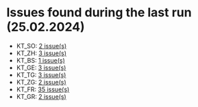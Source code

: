 # Issues found during the last run (25.02.2024)

- KT_SO: [2 issue(s)](tools/KT_SO_errors.csv)
- KT_ZH: [3 issue(s)](tools/KT_ZH_errors.csv)
- KT_BS: [1 issue(s)](tools/KT_BS_errors.csv)
- KT_GE: [3 issue(s)](tools/KT_GE_errors.csv)
- KT_TG: [3 issue(s)](tools/KT_TG_errors.csv)
- KT_ZG: [2 issue(s)](tools/KT_ZG_errors.csv)
- KT_FR: [35 issue(s)](tools/KT_FR_errors.csv)
- KT_GR: [2 issue(s)](tools/KT_GR_errors.csv)
